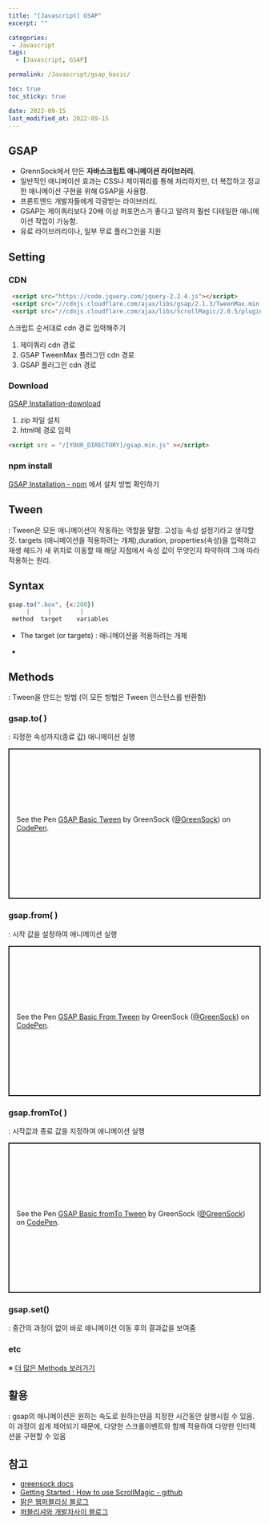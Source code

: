 ```yaml
---
title: "[Javascript] GSAP"
excerpt: ""

categories:
 - Javascript
tags:
  - [Javascript, GSAP]

permalink: /Javascript/gsap_basic/

toc: true
toc_sticky: true

date: 2022-09-15
last_modified_at: 2022-09-15
---
```



## GSAP
- GrennSock에서 만든 **자바스크립트 애니메이션 라이브러리**.  
- 일반적인 애니메이션 효과는 CSS나 제이쿼리를 통해 처리하지만, 더 복잡하고 정교한 애니메이션 구현을 위해 GSAP을 사용함.  
- 프론트엔드 개발자들에게 각광받는 라이브러리.
- GSAP는 제이쿼리보다 20배 이상 퍼포먼스가 좋다고 알려져 훨씬 디테일한 애니메이션 작업이 가능함.
- 유료 라이브러리이나, 일부 무료 플러그인을 지원  


## Setting

### CDN
```html
 <script src="https://code.jquery.com/jquery-2.2.4.js"></script>
 <script src="//cdnjs.cloudflare.com/ajax/libs/gsap/2.1.3/TweenMax.min.js"></script>
 <script src="//cdnjs.cloudflare.com/ajax/libs/ScrollMagic/2.0.5/plugins/animation.gsap.js"></script>
```

스크립트 순서대로 cdn 경로 입력해주기
1. 제이쿼리 cdn 경로 
2. GSAP TweenMax 플러그인 cdn 경로
3. GSAP 플러그인 cdn 경로


### Download 
[GSAP Installation-download](https://greensock.com/docs/v3/Installation/download)    

1. zip 파일 설치 
2. html에 경로 입력  

```html
<script src = "/[YOUR_DIRECTORY]/gsap.min.js" ></script> 
```

### npm install
[GSAP Installation - npm](https://greensock.com/docs/v3/Installation/#npm-club) 에서 설치 방법 확인하기 


## Tween
: Tween은 모든 애니메이션이 작동하는 역할을 말함. 
  고성능 속성 설정기라고 생각할 것.
   targets (애니메이션을 적용하려는 개체),duration, properties(속성)을 입력하고 재생 헤드가 새 위치로 이동할 때 해당 지점에서 속성 값이 무엇인지 파악하여 그에 따라 적용하는 원리.

## Syntax  
```Javascript
gsap.to(".box", {x:200}) 
     |     |        |
 method  target    variables
```

- The target (or targets)
: 애니메이션을 적용하려는 개체 

- 



## Methods   
: Tween을 만드는 방법 (이 모든 방법은 Tween 인스턴스를 반환함) 


### gsap.to( )
: 지정한 속성까지(종료 값) 애니메이션 실행
<p class="codepen" data-height="300" data-default-tab="js,result" data-slug-hash="wvwEOZL" data-user="GreenSock" style="height: 300px; box-sizing: border-box; display: flex; align-items: center; justify-content: center; border: 2px solid; margin: 1em 0; padding: 1em;">
  <span>See the Pen <a href="https://codepen.io/GreenSock/pen/wvwEOZL">
  GSAP Basic Tween</a> by GreenSock (<a href="https://codepen.io/GreenSock">@GreenSock</a>)
  on <a href="https://codepen.io">CodePen</a>.</span>
</p>
<script async src="https://cpwebassets.codepen.io/assets/embed/ei.js"></script>  

### gsap.from( )  
: 시작 값을 설정하여 애니메이션 실행
<p class="codepen" data-height="300" data-default-tab="js,result" data-slug-hash="XWrGqvX" data-user="GreenSock" style="height: 300px; box-sizing: border-box; display: flex; align-items: center; justify-content: center; border: 2px solid; margin: 1em 0; padding: 1em;">
  <span>See the Pen <a href="https://codepen.io/GreenSock/pen/XWrGqvX">
  GSAP Basic From Tween</a> by GreenSock (<a href="https://codepen.io/GreenSock">@GreenSock</a>)
  on <a href="https://codepen.io">CodePen</a>.</span>
</p>
<script async src="https://cpwebassets.codepen.io/assets/embed/ei.js"></script>

### gsap.fromTo( )  
: 시작값과 종료 값을 지정하여 애니메이션 실행
<p class="codepen" data-height="300" data-default-tab="js,result" data-slug-hash="NWKJzRV" data-user="GreenSock" style="height: 300px; box-sizing: border-box; display: flex; align-items: center; justify-content: center; border: 2px solid; margin: 1em 0; padding: 1em;">
  <span>See the Pen <a href="https://codepen.io/GreenSock/pen/NWKJzRV">
  GSAP Basic fromTo Tween</a> by GreenSock (<a href="https://codepen.io/GreenSock">@GreenSock</a>)
  on <a href="https://codepen.io">CodePen</a>.</span>
</p>
<script async src="https://cpwebassets.codepen.io/assets/embed/ei.js"></script>

### gsap.set()
: 중간의 과정이 없이 바로 애니메이션 이동 후의 결과값을 보여줌 




### etc
※ [더 많은 Methods 보러가기](https://greensock.com/docs/v3/GSAP/gsap.from())


## 활용
: gsap의 애니메이션은 원하는 속도로 원하는만큼 지정한 시간동안 실행시킬 수 있음. 이 과정이 쉽게 제어되기 때문에, 다양한 스크롤이벤트와 함께 적용하여 다양한 인터렉션을 구현할 수 있음

## 참고
- [greensock docs](https://greensock.com/)
- [Getting Started : How to use ScrollMagic - github](https://github.com/janpaepke/ScrollMagic/wiki/Getting-Started-:-How-to-use-ScrollMagic)
- [맑은 웹퍼블리싱 블로그](https://www.biew.co.kr/entry/TweenMax%E3%86%8DGSAP-%ED%8A%B8%EC%9C%88%EB%A7%A5%EC%8A%A4-%EC%A0%9C%EB%8C%80%EB%A1%9C-%EB%B0%B0%EC%9A%B0%EA%B8%B0-%EA%B8%B0%EC%B4%881GSAP-%EB%A9%94%EC%84%9C%EB%93%9C?category=314309)
- [퍼블리셔와 개발자사이 블로그](https://lpla.tistory.com/106)
